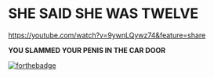 # SHE SAID SHE WAS TWELVE
https://youtube.com/watch?v=9ywnLQywz74&feature=share

**YOU SLAMMED YOUR PENIS IN THE CAR DOOR**

[![forthebadge](https://forthebadge.com/images/badges/made-with-crayons.svg)](https://forthebadge.com)
